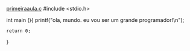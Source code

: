 [primeiraaula.c](https://github.com/user-attachments/files/23095653/primeiraaula.c)
#include <stdio.h>

int main (){
    printf("ola, mundo. eu vou ser um grande programador!\n");

    return 0;





}
